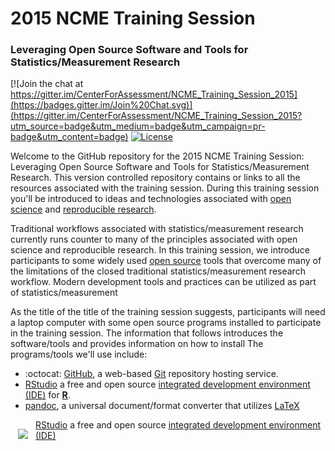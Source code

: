 2015 NCME Training Session
==========================

### Leveraging Open Source Software and Tools for Statistics/Measurement Research

[![Join the chat at https://gitter.im/CenterForAssessment/NCME_Training_Session_2015](https://badges.gitter.im/Join%20Chat.svg)](https://gitter.im/CenterForAssessment/NCME_Training_Session_2015?utm_source=badge&utm_medium=badge&utm_campaign=pr-badge&utm_content=badge) [![License](http://img.shields.io/badge/license-GPL%203-brightgreen.svg?style=flat)](https://github.com/CenterForAssessment/NCME_Training_Session_2015/blob/master/LICENSE.md)

Welcome to the GitHub repository for the 2015 NCME Training Session: Leveraging Open Source Software and Tools for Statistics/Measurement Research.
This version controlled repository contains or links to all the resources associated with the training session.  During this training session you'll be introduced
to ideas and technologies associated with [open science](http://en.wikipedia.org/wiki/Open_science) and [reproducible research](http://en.wikipedia.org/wiki/Reproducibility). 

Traditional workflows associated with statistics/measurement research currently runs counter to many of the principles associated with open science and reproducible research. 
In this training session, we introduce participants to some widely used [open source](http://en.wikipedia.org/wiki/Open_source) tools that overcome many of the limitations of 
the closed traditional statistics/measurement research workflow. Modern development tools and practices can be utilized as part of statistics/measurement 

As the title of the title of the training session suggests, participants will need a laptop computer with some open source programs installed to participate in the
training session. The information that follows introduces the software/tools and provides information on how to install The programs/tools we'll
use include: 

* :octocat: [GitHub](https://github.com/), a web-based [Git](http://en.wikipedia.org/wiki/Git_(software)) repository hosting service.
* [RStudio](http://www.rstudio.com/) a free and open source [integrated development environment (IDE)](http://en.wikipedia.org/wiki/Integrated_development_environment) 
for [**R**](http://cran.r-project.org/).
* [pandoc](http://johnmacfarlane.net/pandoc/), a universal document/format converter that utilizes [LaTeX](http://johnmacfarlane.net/pandoc/installing.html)


<a href="http://www.rstudio.com/"><img src="http://www.rstudio.com/wp-content/uploads/2014/03/blue-250.png" align="left" hspace="12" vspace="15"></a> 
[RStudio](http://www.rstudio.com/) a free and open source [integrated development environment (IDE)](http://en.wikipedia.org/wiki/Integrated_development_environment) 

